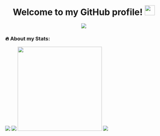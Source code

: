 <h1 align="center">Welcome to my GitHub profile!</a> 
<img src="https://github.com/blackcater/blackcater/raw/main/images/Hi.gif" height="32"/></h1>

<p align="center"> 
    <img src="https://readme-typing-svg.herokuapp.com?size=24&duration=3200&color=F7BF2E&center=true&multiline=true&width=800&height=150&lines=My+name+is+Egor+Gershevskiy;I'm+Data+Engineer;I'm+currently+studying+at+the+Data+Science" </a>
</p>

<!--
**HEKOCMOC/HEKOCMOC** is a ✨ _special_ ✨ repository because its `README.md` (this file) appears on your GitHub profile.

Here are some ideas to get you started:

- 🔭 I’m currently working on ...
- 🌱 I’m currently learning ...
- 👯 I’m looking to collaborate on ...
- 🤔 I’m looking for help with ...
- 💬 Ask me about ...
- 📫 How to reach me: ...
- 😄 Pronouns: ...
- ⚡ Fun fact: ...
-->

### :fire: About my Stats:

<p>
    <img src="http://github-readme-streak-stats.herokuapp.com?user=HEKOCMOC&theme=great-gatsby&date_format=M%20j%5B%2C%20Y%5D">
    <img src="https://github-readme-stats.vercel.app/api?username=HEKOCMOC&show_icons=true&theme=great-gatsby&hide_rank=False&custom_title=Stats">
    <img src="https://activity-graph.herokuapp.com/graph?username=HEKOCMOC&bg_color=000000&line=ED7409&point=EDD809&color=DFA90C&hide_title=true" height="270px">
    <img src="https://github-readme-stats.vercel.app/api/top-langs/?username=HEKOCMOC&layout=compact&theme=great-gatsby">
</p>
